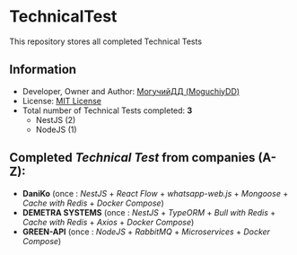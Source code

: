 # TechnicalTest
This repository stores all completed Technical Tests

## Information
- Developer, Owner and Author: [МогучийДД (MoguchiyDD)](https://github.com/MoguchiyDD)
- License: [MIT License](LICENSE)
- Total number of Technical Tests completed: **3**
  - NestJS (2)
  - NodeJS (1)

## Completed *Technical Test* from companies (A-Z):
- **DaniKo** (once : *NestJS* + *React Flow* + *whatsapp-web.js* + *Mongoose* + *Cache with Redis* + *Docker Compose*)
- **DEMETRA SYSTEMS** (once : *NestJS* + *TypeORM* + *Bull with Redis* + *Cache with Redis* + *Axios* + *Docker Compose*)
- **GREEN-API** (once : *NodeJS* + *RabbitMQ* + *Microservices* + *Docker Compose*)
